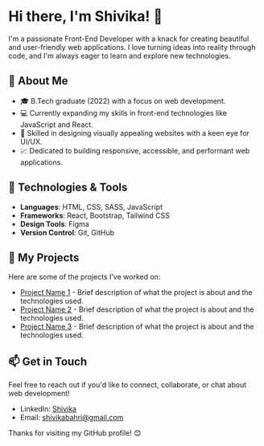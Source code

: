 # Hi there, I'm Shivika! 👋

I'm a passionate Front-End Developer with a knack for creating beautiful and user-friendly web applications. I love turning ideas into reality through code, and I'm always eager to learn and explore new technologies.

## 🌱 About Me
- 🎓 B.Tech graduate (2022) with a focus on web development.
- 💻 Currently expanding my skills in front-end technologies like JavaScript and React.
- 🎨 Skilled in designing visually appealing websites with a keen eye for UI/UX.
- 📈 Dedicated to building responsive, accessible, and performant web applications.

## 🚀 Technologies & Tools
- **Languages**: HTML, CSS, SASS, JavaScript
- **Frameworks**: React, Bootstrap, Tailwind CSS
- **Design Tools**: Figma
- **Version Control**: Git, GitHub

## 🔗 My Projects
Here are some of the projects I've worked on:

- [Project Name 1](link-to-project) - Brief description of what the project is about and the technologies used.
- [Project Name 2](link-to-project) - Brief description of what the project is about and the technologies used.
- [Project Name 3](link-to-project) - Brief description of what the project is about and the technologies used.

## 📫 Get in Touch
Feel free to reach out if you'd like to connect, collaborate, or chat about web development!

- LinkedIn: [Shivika](https://www.linkedin.com/in/shivika-bahri/)
- Email: [shivikabahri@gmail.com](mailto:shivikabahri@gmail.com)

Thanks for visiting my GitHub profile! 😊
